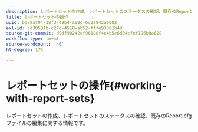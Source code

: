 ```yaml
---
description: レポートセットの作成、レポートセットのステータスの確認、既存のReport.cfgファイルの編集に関する情報です。
title: レポートセットの操作
uuid: ba79af04-18f3-49b4-a08d-6c22942ae082
exl-id: cd30501b-c27d-4510-ab52-fffe93861b4d
source-git-commit: d9df90242ef96188f4e4b5e6d04cfef196b0a628
workflow-type: tm+mt
source-wordcount: '46'
ht-degree: 17%

---
```


# レポートセットの操作{#working-with-report-sets}

レポートセットの作成、レポートセットのステータスの確認、既存のReport.cfgファイルの編集に関する情報です。
